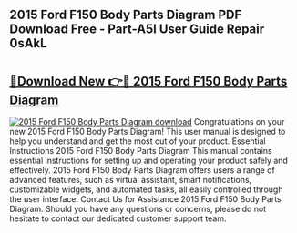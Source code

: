 ## 2015 Ford F150 Body Parts Diagram PDF Download Free - Part-A5l User Guide Repair 0sAkL

# <h2><a href="http://dfpp7x5.blite.top/?on=2015+Ford+F150+Body+Parts+Diagram">🔗Download New 👉🔴 2015 Ford F150 Body Parts Diagram</a></h2>

[![2015 Ford F150 Body Parts Diagram download](https://i.imgur.com/lujVjoI.png)](http://dfpp7x5.blite.top/?on=2015+Ford+F150+Body+Parts+Diagram)
Congratulations on your new 2015 Ford F150 Body Parts Diagram! This user manual is designed to help you understand and get the most out of your product. Essential Instructions 2015 Ford F150 Body Parts Diagram This manual contains essential instructions for setting up and operating your product safely and effectively. 2015 Ford F150 Body Parts Diagram offers users a range of advanced features, such as virtual assistant, smart notifications, customizable widgets, and automated tasks, all easily controlled through the user interface. Contact Us for Assistance 2015 Ford F150 Body Parts Diagram. Should you have any questions or concerns, please do not hesitate to contact our dedicated customer support team.
